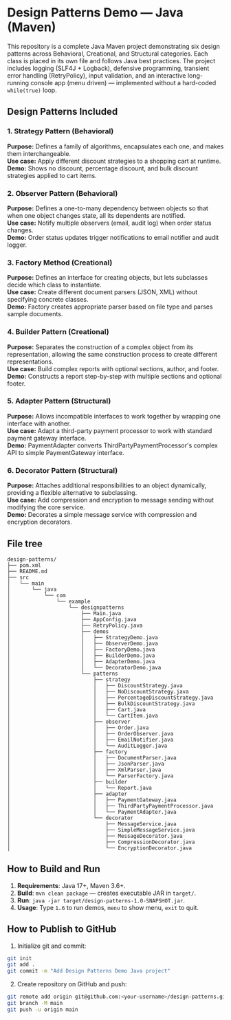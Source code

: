 # Design Patterns Demo — Java (Maven)

This repository is a complete Java Maven project demonstrating six design patterns across Behavioral, Creational, and Structural categories. Each class is placed in its own file and follows Java best practices. The project includes logging (SLF4J + Logback), defensive programming, transient error handling (RetryPolicy), input validation, and an interactive long-running console app (menu driven) — implemented without a hard-coded `while(true)` loop.

## Design Patterns Included

### 1. Strategy Pattern (Behavioral)
**Purpose:** Defines a family of algorithms, encapsulates each one, and makes them interchangeable.  
**Use case:** Apply different discount strategies to a shopping cart at runtime.  
**Demo:** Shows no discount, percentage discount, and bulk discount strategies applied to cart items.

### 2. Observer Pattern (Behavioral)
**Purpose:** Defines a one-to-many dependency between objects so that when one object changes state, all its dependents are notified.  
**Use case:** Notify multiple observers (email, audit log) when order status changes.  
**Demo:** Order status updates trigger notifications to email notifier and audit logger.

### 3. Factory Method (Creational)
**Purpose:** Defines an interface for creating objects, but lets subclasses decide which class to instantiate.  
**Use case:** Create different document parsers (JSON, XML) without specifying concrete classes.  
**Demo:** Factory creates appropriate parser based on file type and parses sample documents.

### 4. Builder Pattern (Creational)
**Purpose:** Separates the construction of a complex object from its representation, allowing the same construction process to create different representations.  
**Use case:** Build complex reports with optional sections, author, and footer.  
**Demo:** Constructs a report step-by-step with multiple sections and optional footer.

### 5. Adapter Pattern (Structural)
**Purpose:** Allows incompatible interfaces to work together by wrapping one interface with another.  
**Use case:** Adapt a third-party payment processor to work with standard payment gateway interface.  
**Demo:** PaymentAdapter converts ThirdPartyPaymentProcessor's complex API to simple PaymentGateway interface.

### 6. Decorator Pattern (Structural)
**Purpose:** Attaches additional responsibilities to an object dynamically, providing a flexible alternative to subclassing.  
**Use case:** Add compression and encryption to message sending without modifying the core service.  
**Demo:** Decorates a simple message service with compression and encryption decorators.

## File tree

```
design-patterns/
├── pom.xml
├── README.md
├── src
│   └── main
│       └── java
│           └── com
│               └── example
│                   └── designpatterns
│                       ├── Main.java
│                       ├── AppConfig.java
│                       ├── RetryPolicy.java
│                       ├── demos
│                       │   ├── StrategyDemo.java
│                       │   ├── ObserverDemo.java
│                       │   ├── FactoryDemo.java
│                       │   ├── BuilderDemo.java
│                       │   ├── AdapterDemo.java
│                       │   └── DecoratorDemo.java
│                       └── patterns
│                           ├── strategy
│                           │   ├── DiscountStrategy.java
│                           │   ├── NoDiscountStrategy.java
│                           │   ├── PercentageDiscountStrategy.java
│                           │   ├── BulkDiscountStrategy.java
│                           │   ├── Cart.java
│                           │   └── CartItem.java
│                           ├── observer
│                           │   ├── Order.java
│                           │   ├── OrderObserver.java
│                           │   ├── EmailNotifier.java
│                           │   └── AuditLogger.java
│                           ├── factory
│                           │   ├── DocumentParser.java
│                           │   ├── JsonParser.java
│                           │   ├── XmlParser.java
│                           │   └── ParserFactory.java
│                           ├── builder
│                           │   └── Report.java
│                           ├── adapter
│                           │   ├── PaymentGateway.java
│                           │   ├── ThirdPartyPaymentProcessor.java
│                           │   └── PaymentAdapter.java
│                           └── decorator
│                               ├── MessageService.java
│                               ├── SimpleMessageService.java
│                               ├── MessageDecorator.java
│                               ├── CompressionDecorator.java
│                               └── EncryptionDecorator.java
```

## How to Build and Run

1. **Requirements**: Java 17+, Maven 3.6+.
2. **Build**: `mvn clean package` — creates executable JAR in `target/`.
3. **Run**: `java -jar target/design-patterns-1.0-SNAPSHOT.jar`.
4. **Usage**: Type `1`..`6` to run demos, `menu` to show menu, `exit` to quit.

## How to Publish to GitHub

1. Initialize git and commit:
```bash
git init
git add .
git commit -m "Add Design Patterns Demo Java project"
```

2. Create repository on GitHub and push:
```bash
git remote add origin git@github.com:<your-username>/design-patterns.git
git branch -M main
git push -u origin main
